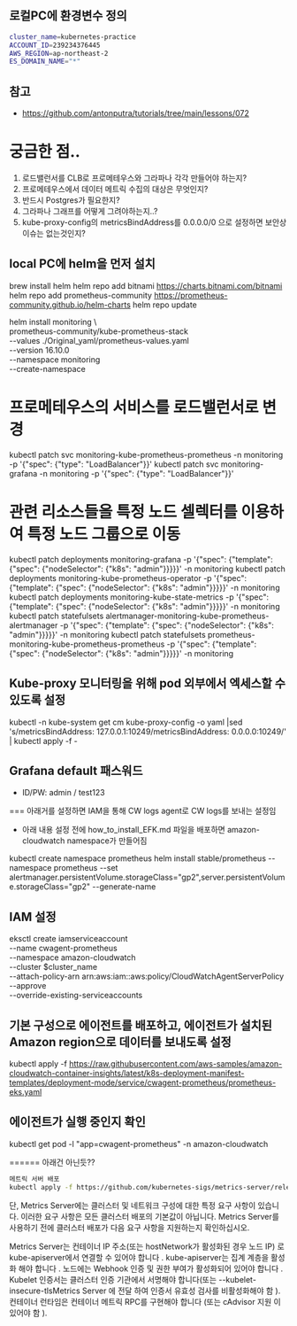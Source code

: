 ## 로컬PC에 환경변수 정의
```bash
cluster_name=kubernetes-practice
ACCOUNT_ID=239234376445
AWS_REGION=ap-northeast-2
ES_DOMAIN_NAME="*"
```
## 참고
 - https://github.com/antonputra/tutorials/tree/main/lessons/072

# 궁금한 점..
 1. 로드밸런서를 CLB로 프로메테우스와 그라파나 각각 만들어야 하는지?
 2. 프로메테우스에서 데이터 메트릭 수집의 대상은 무엇인지? 
 3. 반드시 Postgres가 필요한지? 
 4. 그라파나 그래프를 어떻게 그려야하는지..? 
 5. kube-proxy-config의 metricsBindAddress를 0.0.0.0/0 으로 설정하면 보안상 이슈는 없는것인지? 


## local PC에 helm을 먼저 설치
brew install helm
helm repo add bitnami https://charts.bitnami.com/bitnami
helm repo add prometheus-community https://prometheus-community.github.io/helm-charts
helm repo update

helm install monitoring \                                      
prometheus-community/kube-prometheus-stack \
--values ./Original_yaml/prometheus-values.yaml \
--version 16.10.0 \
--namespace monitoring \
--create-namespace

# 프로메테우스의 서비스를 로드밸런서로 변경
kubectl patch svc monitoring-kube-prometheus-prometheus -n monitoring -p '{"spec": {"type": "LoadBalancer"}}'
kubectl patch svc monitoring-grafana -n monitoring -p '{"spec": {"type": "LoadBalancer"}}'

# 관련 리소스들을 특정 노드 셀렉터를 이용하여 특정 노드 그룹으로 이동
kubectl patch deployments monitoring-grafana -p '{"spec": {"template": {"spec": {"nodeSelector": {"k8s": "admin"}}}}}' -n monitoring
kubectl patch deployments monitoring-kube-prometheus-operator -p '{"spec": {"template": {"spec": {"nodeSelector": {"k8s": "admin"}}}}}' -n monitoring
kubectl patch deployments monitoring-kube-state-metrics -p '{"spec": {"template": {"spec": {"nodeSelector": {"k8s": "admin"}}}}}' -n monitoring
kubectl patch statefulsets alertmanager-monitoring-kube-prometheus-alertmanager -p '{"spec": {"template": {"spec": {"nodeSelector": {"k8s": "admin"}}}}}' -n monitoring
kubectl patch statefulsets prometheus-monitoring-kube-prometheus-prometheus -p '{"spec": {"template": {"spec": {"nodeSelector": {"k8s": "admin"}}}}}' -n monitoring

## Kube-proxy 모니터링을 위해 pod 외부에서 엑세스할 수 있도록 설정 
kubectl -n kube-system get cm kube-proxy-config -o yaml |sed 's/metricsBindAddress: 127.0.0.1:10249/metricsBindAddress: 0.0.0.0:10249/' | kubectl apply -f -

## Grafana default 패스워드
 - ID/PW: admin / test123


 
=== 아래거를 설정하면 IAM을 통해 CW logs agent로 CW logs를 보내는 설정임
 - 아래 내용 설정 전에 how_to_install_EFK.md 파일을 배포하면 amazon-cloudwatch namespace가 만들어짐

kubectl create namespace prometheus
helm install stable/prometheus --namespace prometheus --set alertmanager.persistentVolume.storageClass="gp2",server.persistentVolume.storageClass="gp2" --generate-name


## IAM 설정
eksctl create iamserviceaccount \
 --name cwagent-prometheus \
--namespace amazon-cloudwatch \
 --cluster $cluster_name \
--attach-policy-arn arn:aws:iam::aws:policy/CloudWatchAgentServerPolicy \
--approve \
--override-existing-serviceaccounts


## 기본 구성으로 에이전트를 배포하고, 에이전트가 설치된 Amazon region으로 데이터를 보내도록 설정
kubectl apply -f https://raw.githubusercontent.com/aws-samples/amazon-cloudwatch-container-insights/latest/k8s-deployment-manifest-templates/deployment-mode/service/cwagent-prometheus/prometheus-eks.yaml

## 에이전트가 실행 중인지 확인 
kubectl get pod -l "app=cwagent-prometheus" -n amazon-cloudwatch


====== 아래건 아닌듯??
```bash
메트릭 서버 배포 
kubectl apply -f https://github.com/kubernetes-sigs/metrics-server/releases/latest/download/components.yaml
```

단, 
Metrics Server에는 클러스터 및 네트워크 구성에 대한 특정 요구 사항이 있습니다. 이러한 요구 사항은 모든 클러스터 배포의 기본값이 아닙니다. Metrics Server를 사용하기 전에 클러스터 배포가 다음 요구 사항을 지원하는지 확인하십시오.

Metrics Server는 컨테이너 IP 주소(또는 hostNetwork가 활성화된 경우 노드 IP) 로 kube-apiserver에서 연결할 수 있어야 합니다 .
kube-apiserver는 집계 계층을 활성화 해야 합니다 .
노드에는 Webhook 인증 및 권한 부여가 활성화되어 있어야 합니다 .
Kubelet 인증서는 클러스터 인증 기관에서 서명해야 합니다(또는 --kubelet-insecure-tlsMetrics Server 에 전달 하여 인증서 유효성 검사를 비활성화해야 함 ).
컨테이너 런타임은 컨테이너 메트릭 RPC를 구현해야 합니다 (또는 cAdvisor 지원 이 있어야 함 ).